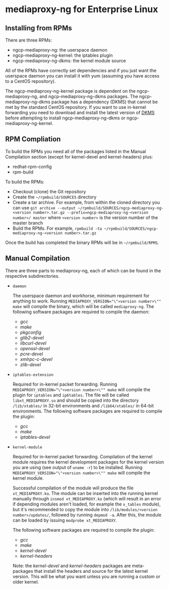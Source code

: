 mediaproxy-ng for Enterprise Linux
==================================

Installing from RPMs
--------------------

There are three RPMs:

- ngcp-mediaproxy-ng: the userspace daemon
- ngcp-mediaproxy-ng-kernel: the iptables plugin
- ngcp-mediaproxy-ng-dkms: the kernel module source

All of the RPMs have correctly set dependencies and if you just want the
userspace daemon you can install it with yum (assuming you have access to a
CentOS repository).

The ngcp-mediaproxy-ng-kernel package is dependent on the ngcp-mediaproxy-ng,
and ngcp-mediaproxy-ng-dkms packages. The ngcp-mediaproxy-ng-dkms package has
a dependency (DKMS) that cannot be met by the standard CentOS repository. If
you want to use in-kernel forwarding you need to download and install the
latest version of [DKMS](http://linux.dell.com/dkms/) before attempting to
install ngcp-mediaproxy-ng-dkms or ngcp-mediaproxy-ng-kernel.


RPM Compliation
---------------

To build the RPMs you need all of the packages listed in the Manual Compilation section (except for kernel-devel and kernel-headers) plus:

- redhat-rpm-config
- rpm-build

To build the RPMs:
- Checkout (clone) the Git repository
- Create the `~/rpmbuild/SOURCES` directory
- Create a tar archive.  For example, from within the cloned directory you can
  use
  `git archive --output ~/rpmbuild/SOURCES/ngcp-mediaproxy-ng-<version number>.tar.gz --prefix=ngcp-mediaproxy-ng-<version number>/ master`
  where `<version number>` is the version number of the master branch
- Build the RPMs. For example,
   `rpmbuild -ta ~/rpmbuild/SOURCES/ngcp-mediaproxy-ng-<version number>.tar.gz`

Once the build has completed the binary RPMs will be in `~/rpmbuild/RPMS`.


Manual Compilation
------------------

There are three parts to mediaproxy-ng, each of which can be found in the
respective subdirectories.

* `daemon`

	The userspace daemon and workhorse, minimum requirement for anything
	to work. Running `MEDIAPROXY_VERSION="\"<version number>\"" make` will
	compile the binary, which will be called `mediaproxy-ng`. The
	following software packages are required to compile the daemon:

	- *gcc*
	- *make*
	- *pkgconfig*
	- *glib2-devel*
	- *libcurl-devel*
	- *openssl-devel*
	- *pcre-devel*
	- *xmlrpc-c-devel*
	- *zlib-devel*

* `iptables-extension`

	Required for in-kernel packet forwarding. Running
	`MEDIAPROXY_VERSION="\"<version number>\"" make` will compile the plugin
	for `iptables` and `ip6tables`. The file will be called
	`libxt_MEDIAPROXY.so` and should be copied into the directory
	`/lib/xtables/` in 32-bit environments and `/lib64/xtables/` in 64-bit
	environments. The following software packages are required to compile
	the plugin:

	- *gcc*
	- *make*
	- *iptables-devel*

* `kernel-module`

	Required for in-kernel packet forwarding. Compilation of the kernel
	module requires the kernel development packages for the kernel version
	you are using (see output of `uname -r`) to be installed. Running
	`MEDIAPROXY_VERSION="\"<version number>\"" make` will compile the kernel
	module.

	Successful compilation of the module will produce the file
	`xt_MEDIAPROXY.ko`. The module can be inserted into the running kernel
	manually through `insmod xt_MEDIAPROXY.ko` (which will result in an
	error if depending modules aren't loaded, for example the `x_tables`
	module), but it's recommended to copy the module into
	`/lib/modules/<version number>/updates/`, followed by running
	`depmod -a`. After this, the module can be loaded by issuing
	`modprobe xt_MEDIAPROXY`.

	The following software packages are required to compile the plugin:

	- *gcc*
	- *make*
	- *kernel-devel*
	- *kernel-headers*

	Note: the *kernel-devel* and *kernel-headers* packages are meta-packages
	that install the headers and source for the latest kernel version. This
	will be what you want unless you are running a custom or older kernel.

